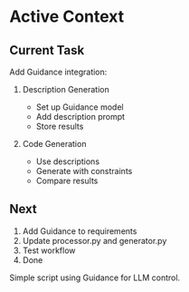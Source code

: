 # Active Context

## Current Task
Add Guidance integration:

1. Description Generation
   - Set up Guidance model
   - Add description prompt
   - Store results

2. Code Generation
   - Use descriptions
   - Generate with constraints
   - Compare results

## Next
1. Add Guidance to requirements
2. Update processor.py and generator.py
3. Test workflow
4. Done

Simple script using Guidance for LLM control.
